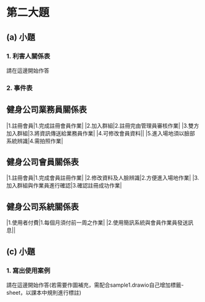 # 第二大題 
## (a) 小題
### 1. 利害人關係表
請在這邊開始作答

### 2. 事件表
## 健身公司業務員關係表
|1.註冊會員|1.完成註冊會員作業|
|2.加入群組|2.註冊完由管理員審核作業|
|3.雙方加入群組|3.將資訊傳送給業務員作業|
|4.可修改會員資料||
|5.進入場地須以臉部系統辨識|4.需拍照作業|

## 健身公司會員關係表
|1.註冊會員|1.完成會員註冊作業|
|2.修改資料及人臉辨識|2.方便進入場地作業|
|3.加入群組與作業員進行確認|3.確認註冊成功作業|

## 健身公司系統關係表
|1.使用者付費|1.每個月須付前一周之作業|
|2.使用簡訊系統與會員作業員發送訊息||

## (c) 小題
### 1. 寫出使用案例
請在這邊開始作答(若需要作圖補充，需配合sample1.drawio自己增加標籤-sheet，以課本中規則進行標註)